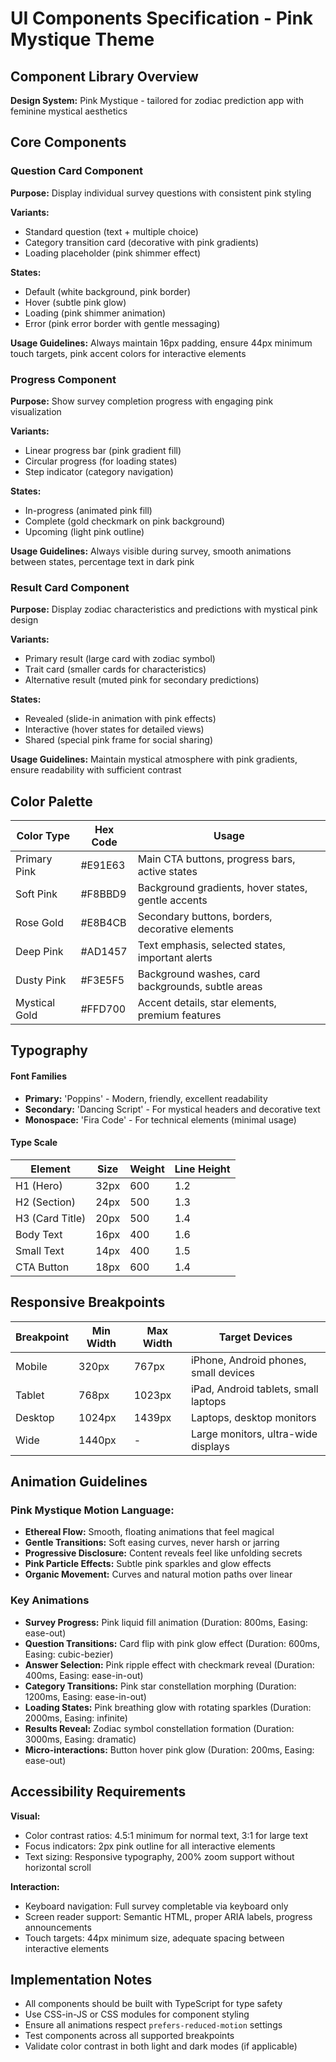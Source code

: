 # UI Components Specification - Pink Mystique Theme

## Component Library Overview

**Design System:** Pink Mystique - tailored for zodiac prediction app with feminine mystical aesthetics

## Core Components

### Question Card Component
**Purpose:** Display individual survey questions with consistent pink styling

**Variants:** 
- Standard question (text + multiple choice)
- Category transition card (decorative with pink gradients)
- Loading placeholder (pink shimmer effect)

**States:**
- Default (white background, pink border)
- Hover (subtle pink glow)
- Loading (pink shimmer animation)
- Error (pink error border with gentle messaging)

**Usage Guidelines:** Always maintain 16px padding, ensure 44px minimum touch targets, pink accent colors for interactive elements

### Progress Component  
**Purpose:** Show survey completion progress with engaging pink visualization

**Variants:**
- Linear progress bar (pink gradient fill)
- Circular progress (for loading states)
- Step indicator (category navigation)

**States:**
- In-progress (animated pink fill)
- Complete (gold checkmark on pink background)
- Upcoming (light pink outline)

**Usage Guidelines:** Always visible during survey, smooth animations between states, percentage text in dark pink

### Result Card Component
**Purpose:** Display zodiac characteristics and predictions with mystical pink design

**Variants:**
- Primary result (large card with zodiac symbol)
- Trait card (smaller cards for characteristics)
- Alternative result (muted pink for secondary predictions)

**States:**
- Revealed (slide-in animation with pink effects)
- Interactive (hover states for detailed views)
- Shared (special pink frame for social sharing)

**Usage Guidelines:** Maintain mystical atmosphere with pink gradients, ensure readability with sufficient contrast

## Color Palette

| Color Type | Hex Code | Usage |
|------------|----------|--------|
| Primary Pink | #E91E63 | Main CTA buttons, progress bars, active states |
| Soft Pink | #F8BBD9 | Background gradients, hover states, gentle accents |
| Rose Gold | #E8B4CB | Secondary buttons, borders, decorative elements |
| Deep Pink | #AD1457 | Text emphasis, selected states, important alerts |
| Dusty Pink | #F3E5F5 | Background washes, card backgrounds, subtle areas |
| Mystical Gold | #FFD700 | Accent details, star elements, premium features |

## Typography

#### Font Families
- **Primary:** 'Poppins' - Modern, friendly, excellent readability
- **Secondary:** 'Dancing Script' - For mystical headers and decorative text
- **Monospace:** 'Fira Code' - For technical elements (minimal usage)

#### Type Scale

| Element | Size | Weight | Line Height |
|---------|------|--------|-------------|
| H1 (Hero) | 32px | 600 | 1.2 |
| H2 (Section) | 24px | 500 | 1.3 |
| H3 (Card Title) | 20px | 500 | 1.4 |
| Body Text | 16px | 400 | 1.6 |
| Small Text | 14px | 400 | 1.5 |
| CTA Button | 18px | 600 | 1.4 |

## Responsive Breakpoints

| Breakpoint | Min Width | Max Width | Target Devices |
|------------|-----------|-----------|----------------|
| Mobile | 320px | 767px | iPhone, Android phones, small devices |
| Tablet | 768px | 1023px | iPad, Android tablets, small laptops |
| Desktop | 1024px | 1439px | Laptops, desktop monitors |
| Wide | 1440px | - | Large monitors, ultra-wide displays |

## Animation Guidelines

### Pink Mystique Motion Language:
- **Ethereal Flow:** Smooth, floating animations that feel magical
- **Gentle Transitions:** Soft easing curves, never harsh or jarring
- **Progressive Disclosure:** Content reveals feel like unfolding secrets
- **Pink Particle Effects:** Subtle pink sparkles and glow effects
- **Organic Movement:** Curves and natural motion paths over linear

### Key Animations
- **Survey Progress:** Pink liquid fill animation (Duration: 800ms, Easing: ease-out)
- **Question Transitions:** Card flip with pink glow effect (Duration: 600ms, Easing: cubic-bezier)
- **Answer Selection:** Pink ripple effect with checkmark reveal (Duration: 400ms, Easing: ease-in-out)
- **Category Transitions:** Pink star constellation morphing (Duration: 1200ms, Easing: ease-in-out)
- **Loading States:** Pink breathing glow with rotating sparkles (Duration: 2000ms, Easing: infinite)
- **Results Reveal:** Zodiac symbol constellation formation (Duration: 3000ms, Easing: dramatic)
- **Micro-interactions:** Button hover pink glow (Duration: 200ms, Easing: ease-out)

## Accessibility Requirements

**Visual:**
- Color contrast ratios: 4.5:1 minimum for normal text, 3:1 for large text
- Focus indicators: 2px pink outline for all interactive elements
- Text sizing: Responsive typography, 200% zoom support without horizontal scroll

**Interaction:**
- Keyboard navigation: Full survey completable via keyboard only
- Screen reader support: Semantic HTML, proper ARIA labels, progress announcements
- Touch targets: 44px minimum size, adequate spacing between interactive elements

## Implementation Notes

- All components should be built with TypeScript for type safety
- Use CSS-in-JS or CSS modules for component styling
- Ensure all animations respect `prefers-reduced-motion` settings
- Test components across all supported breakpoints
- Validate color contrast in both light and dark modes (if applicable)